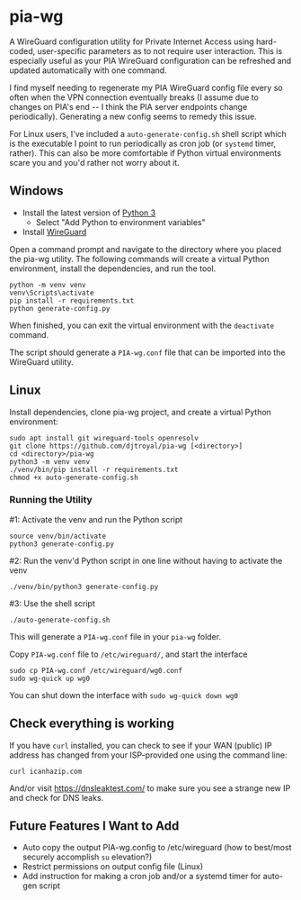 # pia-wg

A WireGuard configuration utility for Private Internet Access using hard-coded, user-specific parameters as to not require user interaction. This is especially useful as your PIA WireGuard configuration can be refreshed and updated automatically with one command.

I find myself needing to regenerate my PIA WireGuard config file every so often when the VPN connection eventually breaks (I assume due to changes on PIA's end -- I think the PIA server endpoints change periodically). Generating a new config seems to remedy this issue.

For Linux users, I've included a `auto-generate-config.sh` shell script which is the executable I point to run periodically as cron job (or `systemd` timer, rather). This can also be more comfortable if Python virtual environments scare you and you'd rather not worry about it.

## Windows

- Install the latest version of [Python 3](https://www.python.org/downloads/windows/)
  - Select "Add Python to environment variables"
- Install [WireGuard](https://www.wireguard.com/install/)

Open a command prompt and navigate to the directory where you placed the pia-wg utility. The following commands will create a virtual Python environment, install the dependencies, and run the tool.

```
python -m venv venv
venv\Scripts\activate
pip install -r requirements.txt
python generate-config.py
```

When finished, you can exit the virtual environment with the `deactivate` command.

The script should generate a `PIA-wg.conf` file that can be imported into the WireGuard utility.

## Linux

Install dependencies, clone pia-wg project, and create a virtual Python environment:

```
sudo apt install git wireguard-tools openresolv
git clone https://github.com/djtroyal/pia-wg [<directory>]
cd <directory>/pia-wg
python3 -m venv venv
./venv/bin/pip install -r requirements.txt
chmod +x auto-generate-config.sh

```

### Running the Utility

#1: Activate the venv and run the Python script
```
source venv/bin/activate
python3 generate-config.py
```

#2: Run the venv'd Python script in one line without having to activate the venv
```
./venv/bin/python3 generate-config.py
```

#3: Use the shell script
```
./auto-generate-config.sh
```

This will generate a `PIA-wg.conf` file in your `pia-wg` folder.

Copy  `PIA-wg.conf` file to `/etc/wireguard/`, and start the interface

```
sudo cp PIA-wg.conf /etc/wireguard/wg0.conf
sudo wg-quick up wg0
```

You can shut down the interface with `sudo wg-quick down wg0`

## Check everything is working

If you have `curl` installed, you can check to see if your WAN (public) IP address has changed from your ISP-provided one using the command line:
```
curl icanhazip.com
```

And/or visit https://dnsleaktest.com/ to make sure you see a strange new IP and check for DNS leaks.


## Future Features I Want to Add
- Auto copy the output PIA-wg.config to /etc/wireguard (how to best/most securely accomplish `su` elevation?)
- Restrict permissions on output config file (Linux)
- Add instruction for making a cron job and/or a systemd timer for auto-gen script